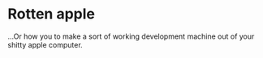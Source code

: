 # Rotten apple

...Or how you to make a sort of working development machine out of
your shitty apple computer.
